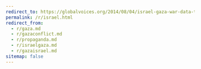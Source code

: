 ```yaml
---
redirect_to: https://globalvoices.org/2014/08/04/israel-gaza-war-data-the-art-of-personalizing-propaganda/
permalink: /r/israel.html
redirect_from:
  - r/gaza.md
  - r/gazaconflict.md
  - r/propaganda.md
  - r/israelgaza.md
  - r/gazaisrael.md
sitemap: false
---
```

